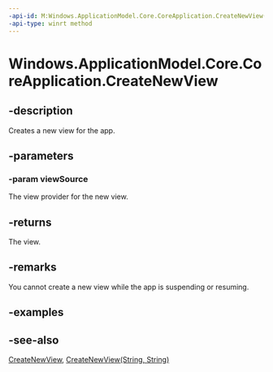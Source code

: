 ```yaml
---
-api-id: M:Windows.ApplicationModel.Core.CoreApplication.CreateNewView(Windows.ApplicationModel.Core.IFrameworkViewSource)
-api-type: winrt method
---
```


<!-- Method syntax
public Windows.ApplicationModel.Core.CoreApplicationView CreateNewView(Windows.ApplicationModel.Core.IFrameworkViewSource viewSource)
-->

# Windows.ApplicationModel.Core.CoreApplication.CreateNewView

## -description
Creates a new view for the app.

## -parameters
### -param viewSource
The view provider for the new view.

## -returns
The view.

## -remarks
You cannot create a new view while the app is suspending or resuming.

## -examples

## -see-also
[CreateNewView](coreapplication_createnewview_888060163.md), [CreateNewView(String, String)](coreapplication_createnewview_563301789.md)